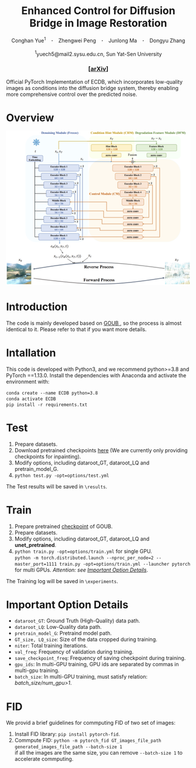 <h1 align="center"> Enhanced Control for Diffusion Bridge in Image Restoration </h1>

<div align="center">
  Conghan&nbsp;Yue<sup>1</sup></a> &ensp; <b>&middot;</b> &ensp;
  Zhengwei&nbsp;Peng</a> &ensp; <b>&middot;</b> &ensp;
  Junlong&nbsp;Ma</a> &ensp; <b>&middot;</b> &ensp;
  Dongyu&nbsp;Zhang</a>
  <br> <br> 
  <sup>1</sup>yuech5@mail2.sysu.edu.cn, Sun Yat-Sen University
  
</div>
<h3 align="center"> [<a href="https://arxiv.org/abs/2408.16303">arXiv</a>] </h3>


Official PyTorch Implementation of ECDB, which incorporates low-quality images as conditions into the diffusion bridge system, thereby enabling more comprehensive control over the predicted noise.

# Overview
<div align="center">
    <img src="figs/ECDB.png" alt="Framework">
</div>


# Introduction
The code is mainly developed based on [GOUB ](https://github.com/Hammour-steak/GOUB), so the process is almost identical to it. Please refer to that if you want more details.

# Intallation
This code is developed with Python3, and we recommend python>=3.8 and PyTorch ==1.13.0. Install the dependencies with Anaconda and activate the environment with:

    conda create --name ECDB python=3.8
    conda activate ECDB
    pip install -r requirements.txt

# Test
1. Prepare datasets.
2. Download pretrained checkpoints [here](https://drive.google.com/drive/folders/16xnQypWmmR3lLJBe2uJQmR5WOnh4U7l-?usp=sharing) (We are currently only providing checkpoints for inpainting).
3. Modify options, including dataroot_GT, dataroot_LQ and pretrain_model_G.
4. `python test.py -opt=options/test.yml`

The Test results will be saved in `\results`.

# Train
1. Prepare pretrained [checkpoint](https://drive.google.com/drive/folders/1rxHiZTxNSlvM9VSoRUY_rdoDp8DBbX8C?usp=drive_link) of GOUB.
1. Prepare datasets.
2. Modify options, including dataroot_GT, dataroot_LQ and **unet_pretrained**.
3. `python train.py -opt=options/train.yml` for single GPU.<br> `python -m torch.distributed.launch --nproc_per_node=2 --master_port=1111 train.py -opt=options/train.yml --launcher pytorch` for multi GPUs. *Attention: see [Important Option Details](#important-option-details)*.

The Training log will be saved in `\experiments`.

# Important Option Details
* `dataroot_GT`: Ground Truth (High-Quality) data path.
* `dataroot_LQ`: Low-Quality data path.
* `pretrain_model_G`: Pretraind model path.
* `GT_size, LQ_size`: Size of the data cropped during training.
* `niter`: Total training iterations.
* `val_freq`: Frequency of validation during training.
* `save_checkpoint_freq`: Frequency of saving checkpoint during training.
* `gpu_ids`: In multi-GPU training, GPU ids are separated by commas in multi-gpu training.
* `batch_size`: In multi-GPU training, must satisfy relation: *batch_size/num_gpu>1*.

# FID
We provid a brief guidelines for commputing FID of two set of images:

1. Install FID library: `pip install pytorch-fid`.
2. Commpute FID: `python -m pytorch_fid GT_images_file_path generated_images_file_path --batch-size 1`<br>if all the images are the same size, you can remove `--batch-size 1` to accelerate commputing.